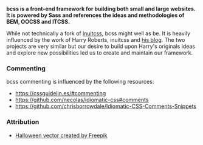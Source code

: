 **bcss is a front-end framework for building both small and large websites. It is powered by Sass and references the ideas and methodologies of BEM, OOCSS and ITCSS.**

While not technically a fork of [inuitcss](https://github.com/inuitcss/inuitcss), bcss might well as be. It is heavily influenced by the work of Harry Roberts, inuitcss and [his blog](https://csswizardry.com/). The two projects are very similar but our desire to build upon Harry's originals ideas and explore new possibilities led us to create and maintain our framework. 

### Commenting

bcss commenting is influenced by the following resources:

- https://cssguidelin.es/#commenting
- https://github.com/necolas/idiomatic-css#comments
- https://github.com/chrisborrowdale/Idiomatic-CSS-Comments-Snippets

### Attribution

- <a href="https://www.freepik.com/free-photos-vectors/halloween">Halloween vector created by Freepik</a>